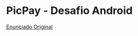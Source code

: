 # PicPay - Desafio Android

[Enunciado Original](https://github.com/mobilepicpay/desafio-android/blob/master/README.md)